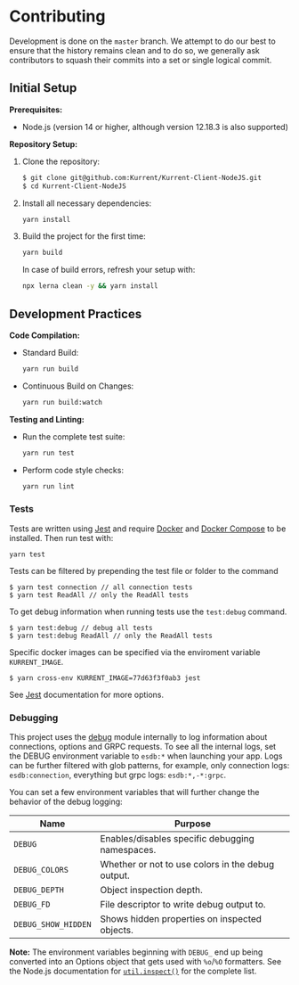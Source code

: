 # Contributing

Development is done on the `master` branch. We attempt to do our best to ensure that the history remains clean and to do so, we generally ask contributors to squash their commits into a set or single logical commit.

## Initial Setup

**Prerequisites:**
- Node.js (version 14 or higher, although version 12.18.3 is also supported)

**Repository Setup:**
1. Clone the repository:
   ```bash
   $ git clone git@github.com:Kurrent/Kurrent-Client-NodeJS.git
   $ cd Kurrent-Client-NodeJS
   ```
2. Install all necessary dependencies:
   ```bash
   yarn install
   ```
3. Build the project for the first time:
   ```bash
   yarn build
   ```
   In case of build errors, refresh your setup with:
   ```bash
   npx lerna clean -y && yarn install
   ```

## Development Practices

**Code Compilation:**
- Standard Build:
  ```bash
  yarn run build
  ```
- Continuous Build on Changes:
  ```bash
  yarn run build:watch
  ```

**Testing and Linting:**
- Run the complete test suite:
  ```bash
  yarn run test
  ```
- Perform code style checks:
  ```bash
  yarn run lint
  ```

### Tests

Tests are written using [Jest] and require [Docker] and [Docker Compose] to be installed. Then run test with:

```shell script
yarn test
```

Tests can be filtered by prepending the test file or folder to the command

```shell script
$ yarn test connection // all connection tests
$ yarn test ReadAll // only the ReadAll tests
```

To get debug information when running tests use the `test:debug` command.

```shell script
$ yarn test:debug // debug all tests
$ yarn test:debug ReadAll // only the ReadAll tests
```

Specific docker images can be specified via the enviroment variable `KURRENT_IMAGE`.

```shell script
$ yarn cross-env KURRENT_IMAGE=77d63f3f0ab3 jest
```

See [Jest] documentation for more options.

### Debugging

This project uses the [debug] module internally to log information about connections, options and GRPC requests.
To see all the internal logs, set the DEBUG environment variable to `esdb:*` when launching your app.
Logs can be further filtered with glob patterns, for example, only connection logs: `esdb:connection`, everything but grpc logs: `esdb:*,-*:grpc`.

You can set a few environment variables that will further change the behavior of the debug logging:

| Name                | Purpose                                           |
| ------------------- | ------------------------------------------------- |
| `DEBUG`             | Enables/disables specific debugging namespaces.   |
| `DEBUG_COLORS`      | Whether or not to use colors in the debug output. |
| `DEBUG_DEPTH`       | Object inspection depth.                          |
| `DEBUG_FD`          | File descriptor to write debug output to.         |
| `DEBUG_SHOW_HIDDEN` | Shows hidden properties on inspected objects.     |

**Note:** The environment variables beginning with `DEBUG_` end up being
converted into an Options object that gets used with `%o`/`%O` formatters.
See the Node.js documentation for [`util.inspect()`] for the complete list.

[docker compose]: https://docs.docker.com/compose/
[docker]: https://www.docker.com/
[jest]: https://jestjs.io/
[debug]: https://github.com/visionmedia/debug
[`util.inspect()`]: https://nodejs.org/api/util.html#util_util_inspect_object_options
[kurrent-client-nodejs]: https://github.com/Kurrent/Kurrent-Client-NodeJS